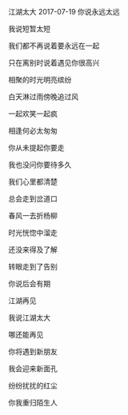 江湖太大
2017-07-19
你说永远太远

我说短暂太短

我们都不再说着要永远在一起

只在离别时说着遇见你很高兴



相聚的时光明亮缤纷

白天淋过雨傍晚追过风

一起欢笑一起疯

相逢何必太匆匆



你从未提起你要走

我也没问你要待多久

我们心里都清楚

总会走到岔道口



春风一去折杨柳

时光恍惚中溜走

还没来得及了解

转眼走到了告别



你说后会有期

江湖再见

我说江湖太大

哪还能再见



你将遇到新朋友

我会迎来新面孔

纷纷扰扰的红尘

你我重归陌生人